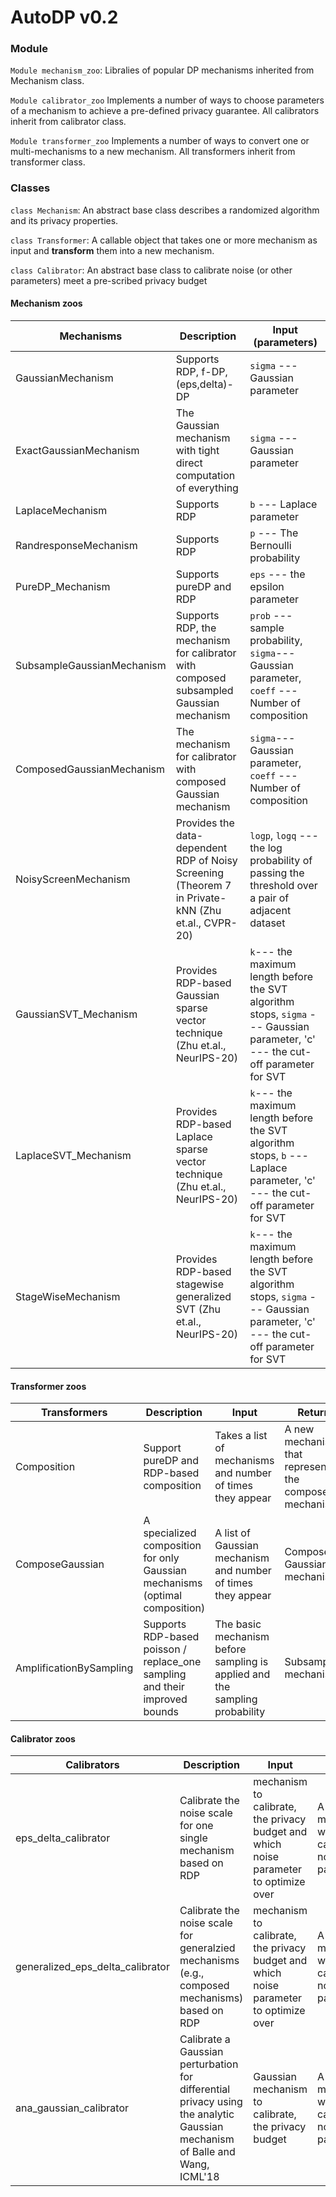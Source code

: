 # AutoDP v0.2

### Module

`Module mechanism_zoo`: Libralies of popular DP mechanisms inherited from Mechanism class.

`Module calibrator_zoo` Implements a number of ways to choose parameters of a mechanism to achieve a pre-defined privacy guarantee. All calibrators inherit from calibrator class.

`Module transformer_zoo` Implements a number of ways to convert one or multi-mechanisms to a new mechanism. All transformers inherit from transformer class.

### Classes

`class Mechanism`: An abstract base class  describes a randomized algorithm and its privacy properties.

`class Transformer`: A callable object that takes one or more mechanism as input and
    **transform** them into a new mechanism.
    
 `class Calibrator`: An abstract base class to calibrate noise (or other parameters) meet a pre-scribed privacy budget
 

#### Mechanism zoos



|Mechanisms| Description | Input (parameters)|
| --- | ----------- |-----|
|GaussianMechanism|Supports RDP, f-DP, (eps,delta)-DP|`sigma` --- Gaussian parameter |
|ExactGaussianMechanism|The Gaussian mechanism with tight direct computation of everything| `sigma` --- Gaussian parameter|
|LaplaceMechanism |Supports RDP| `b` --- Laplace parameter|
|RandresponseMechanism|Supports RDP| `p` --- The Bernoulli probability|
|PureDP_Mechanism|Supports pureDP and RDP| `eps` --- the epsilon parameter|
|SubsampleGaussianMechanism|Supports RDP, the mechanism for calibrator with composed subsampled Gaussian mechanism|`prob` --- sample probability, `sigma`--- Gaussian parameter, `coeff` --- Number of composition|
|ComposedGaussianMechanism|The mechanism for calibrator with composed Gaussian mechanism |`sigma`--- Gaussian parameter, `coeff` --- Number of composition|
|NoisyScreenMechanism|Provides the data-dependent RDP of Noisy Screening (Theorem 7 in Private-kNN (Zhu et.al., CVPR-20)|`logp`, `logq` --- the log probability of passing the threshold over a pair of adjacent dataset |
|GaussianSVT_Mechanism|Provides RDP-based Gaussian sparse vector technique (Zhu et.al., NeurIPS-20)|`k`--- the maximum length before the SVT algorithm stops, `sigma` --- Gaussian parameter, 'c' --- the cut-off parameter for SVT |
|LaplaceSVT_Mechanism|Provides RDP-based Laplace sparse vector technique (Zhu et.al., NeurIPS-20)|`k`--- the maximum length before the SVT algorithm stops, `b` --- Laplace parameter, 'c' --- the cut-off parameter for SVT |
|StageWiseMechanism|Provides RDP-based stagewise generalized SVT (Zhu et.al., NeurIPS-20)|`k`--- the maximum length before the SVT algorithm stops, `sigma` --- Gaussian parameter, 'c' --- the cut-off parameter for SVT |
#### Transformer zoos
|Transformers|Description|Input|Return|
| --- | ----------- |-----|----|
|Composition|Support pureDP and RDP-based composition |Takes a list of mechanisms and number of times they appear|A new mechanism that represents the composed mechanism|
|ComposeGaussian|A specialized composition for only Gaussian mechanisms (optimal composition)|A list of Gaussian mechanism and number of times they appear|Composed Gaussian mechanism |
|AmplificationBySampling|Supports RDP-based poisson / replace_one sampling and their improved bounds|The basic mechanism before sampling is applied and the sampling probability|Subsampled mechanism|

#### Calibrator zoos
|Calibrators|Description|Input|Return|
| --- | ----------- |-----|----|
|eps_delta_calibrator|Calibrate the noise scale for one single mechanism based on RDP |mechanism to calibrate, the privacy budget and which noise parameter to optimize over|A new mechanism with the calibrated noise parameter|
|generalized_eps_delta_calibrator|Calibrate the noise scale for generalzied mechanisms (e.g., composed mechanisms) based on RDP|mechanism to calibrate, the privacy budget and which noise parameter to optimize over|A new mechanism with the calibrated noise parameter|
|ana_gaussian_calibrator| Calibrate a Gaussian perturbation for differential privacy using the analytic Gaussian mechanism of Balle and Wang, ICML'18|Gaussian mechanism to calibrate, the privacy budget|A new mechanism with the calibrated noise parameter|
